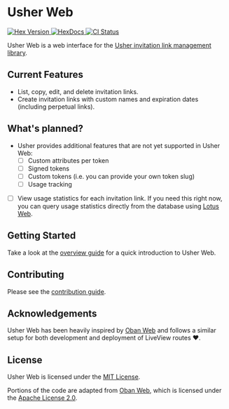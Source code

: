 # Usher Web

<p>
  <a href="https://hex.pm/packages/usher_web">
    <img alt="Hex Version" src="https://img.shields.io/hexpm/v/usher_web.svg">
  </a>
  <a href="https://hexdocs.pm/usher_web">
    <img src="https://img.shields.io/badge/docs-hexdocs-blue" alt="HexDocs">
  </a>
  <a href="https://github.com/typhoonworks/usher_web/actions">
    <img alt="CI Status" src="https://github.com/typhoonworks/usher_web/workflows/ci/badge.svg">
  </a>
</p>

Usher Web is a web interface for the [Usher invitation link management library](https://github.com/typhoonworks/usher).

## Current Features

- List, copy, edit, and delete invitation links.
- Create invitation links with custom names and expiration dates (including perpetual links).

## What's planned?

- Usher provides additional features that are not yet supported in Usher Web:
  - [ ] Custom attributes per token
  - [ ] Signed tokens
  - [ ] Custom tokens (i.e. you can provide your own token slug)
  - [ ] Usage tracking
- [ ] View usage statistics for each invitation link. If you need this right now, you can query usage statistics directly from the database using [Lotus Web](https://github.com/typhoonworks/lotus_web).

## Getting Started

Take a look at the [overview guide](https://hexdocs.pm/usher_web/overview.html) for a quick introduction to Usher Web.

## Contributing

Please see the [contribution guide](CONTRIBUTING.md).

## Acknowledgements

Usher Web has been heavily inspired by [Oban Web](https://github.com/oban-bg/oban_web) and follows a similar setup for both development and deployment of LiveView routes ❤️.

## License

Usher Web is licensed under the [MIT License](LICENSE).

Portions of the code are adapted from [Oban Web](https://github.com/oban-bg/oban_web), which is licensed under the [Apache License 2.0](licenses/oban_web_apache_2_0_license).
